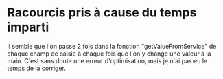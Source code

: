 # Racourcis pris à cause du temps imparti

Il semble que l'on passe 2 fois dans la fonction "getValueFromService" de chaque champ de saisie à chaque fois que l'on y change une valeur à la main.
C'est sans doute une erreur d'optimisation, mais je n'ai pas eu le temps de la corriger.
